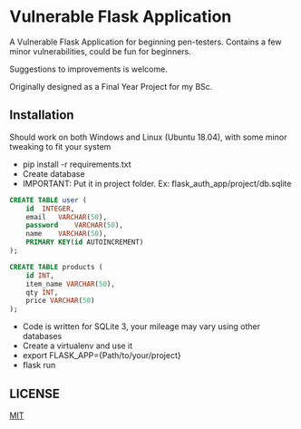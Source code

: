 # Vulnerable Flask Application
A Vulnerable Flask Application for beginning pen-testers. 
Contains a few minor vulnerabilities, could be fun for beginners.

Suggestions to improvements is welcome.

Originally designed as a Final Year Project for my BSc.


## Installation
Should work on both Windows and Linux (Ubuntu 18.04), with some minor tweaking to fit your system
* pip install -r requirements.txt
* Create database
* IMPORTANT: Put it in project folder. Ex: flask_auth_app/project/db.sqlite
```sql
CREATE TABLE user (
	id	INTEGER,
	email	VARCHAR(50),
	password	VARCHAR(50),
	name	VARCHAR(50),
	PRIMARY KEY(id AUTOINCREMENT)
);
```

```sql
CREATE TABLE products (
	id INT,
	item_name VARCHAR(50),
	qty INT,
	price VARCHAR(50)
);
```
* Code is written for SQLite 3, your mileage may vary using other databases
* Create a virtualenv and use it
* export FLASK_APP={Path/to/your/project}
* flask run

## LICENSE

[MIT](https://github.com/JFalnes/vulnerable_flask_application/blob/master/LICENSE)
